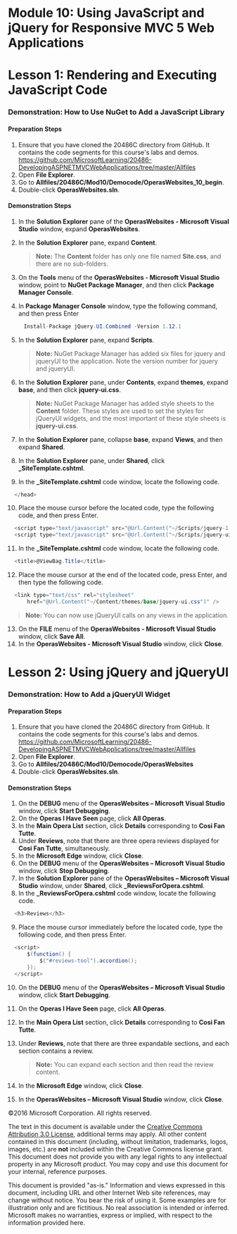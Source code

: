 ﻿# Module 10: Using JavaScript and jQuery for Responsive MVC 5 Web Applications

# Lesson 1: Rendering and Executing JavaScript Code

### Demonstration: How to Use NuGet to Add a JavaScript Library

#### Preparation Steps

1. Ensure that you have cloned the 20486C directory from GitHub. It contains the code segments for this course's labs and demos. https://github.com/MicrosoftLearning/20486-DevelopingASPNETMVCWebApplications/tree/master/Allfiles	
2. Open **File Explorer**.
3.	Go to **Allfiles/20486C/Mod10/Democode/OperasWebsites_10_begin**.
4.	Double-click **OperasWebsites.sln**.

#### Demonstration Steps

1. In the **Solution Explorer** pane of the **OperasWebsites - Microsoft Visual Studio** window, expand **OperasWebsites**.

2. In the **Solution Explorer** pane, expand **Content**.

   >**Note:** The **Content** folder has only one file named **Site.css**, and there are no sub-folders.

3. On the **Tools** menu of the **OperasWebsites - Microsoft Visual Studio** window, point to **NuGet Package Manager**, and then click **Package Manager Console**.
4. In **Package Manager Console** window, type the following command, and then press Enter

  ```cs
       Install-Package jQuery.UI.Combined -Version 1.12.1
```
5. In the **Solution Explorer** pane, expand **Scripts**.

    >**Note:** NuGet Package Manager has added six files for jquery and jqueryUI to the application. Note the version number for jquery and jqueryUI.


6. In the **Solution Explorer** pane, under **Contents**, expand **themes**, expand **base**, and then click **jquery-ui.css**.

    >**Note:** NuGet Package Manager has added style sheets to the **Content** folder. These styles are used to set the styles for jQueryUI widgets, and the most important of these style sheets is **jquery-ui.css**.

7. In the **Solution Explorer** pane, collapse **base**, expand **Views**, and then expand **Shared**.
8. In the **Solution Explorer** pane, under **Shared**, click **_SiteTemplate.cshtml**.
9. In the **_SiteTemplate.cshtml** code window, locate the following code.

  ```cs
    </head>
```
10. Place the mouse cursor before the located code, type the following code, and then press Enter.

  ```cs
    <script type="text/javascript" src="@Url.Content("~/Scripts/jquery-1.12.4.js")"></script>
    <script type="text/javascript" src="@Url.Content("~/Scripts/jquery-ui-1.12.1.js")"></script>
```
11. In the **_SiteTemplate.cshtml** code window, locate the following code.

  ```cs
    <title>@ViewBag.Title</title>
```
12. Place the mouse cursor at the end of the located code, press Enter, and then type the following code.

  ```cs
    <link type="text/css" rel="stylesheet" 
        href="@Url.Content("~/Content/themes/base/jquery-ui.css")" />
```
   >**Note:** You can now use jQueryUI calls on any views in the application. 

13. On the **FILE** menu of the **OperasWebsites - Microsoft Visual Studio** window, click **Save All**.
14. In the **OperasWebsites - Microsoft Visual Studio** window, click **Close**.

# Lesson 2: Using jQuery and jQueryUI

### Demonstration: How to Add a jQueryUI Widget

#### Preparation Steps

1. Ensure that you have cloned the 20486C directory from GitHub. It contains the code segments for this course's labs and demos. https://github.com/MicrosoftLearning/20486-DevelopingASPNETMVCWebApplications/tree/master/Allfiles	
2. Open **File Explorer**.
3.	Go to **Allfiles/20486C/Mod10/Democode/OperasWebsites**
4.	Double-click **OperasWebsites.sln**.

#### Demonstration Steps

1. On the **DEBUG** menu of the **OperasWebsites – Microsoft Visual Studio** window, click **Start Debugging**.
2. On the **Operas I Have Seen** page, click **All Operas**.
3. In the **Main Opera List** section, click **Details** corresponding to **Cosi Fan Tutte**.
4. Under **Reviews**, note that there are three opera reviews displayed for **Cosi Fan Tutte**, simultaneously.
5. In the **Microsoft Edge** window, click **Close**.
6. On the **DEBUG** menu of the **OperasWebsites – Microsoft Visual Studio** window, click **Stop Debugging**.
7. In the **Solution Explorer** pane of the **OperasWebsites – Microsoft Visual Studio** window, under **Shared**, click **_ReviewsForOpera.cshtml**.
8. In the **_ReviewsForOpera.cshtml** code window, locate the following code.

  ```cs
    <h3>Reviews</h3>
```
9. Place the mouse cursor immediately before the located code, type the following code, and then press Enter.

  ```cs
    <script>
        $(function() {
            $("#reviews-tool").accordion();
        });
    </script>
```
10. On the **DEBUG** menu of the **OperasWebsites – Microsoft Visual Studio** window, click **Start Debugging**.
11. On the **Operas I Have Seen** page, click **All Operas**.
12. In the **Main Opera List** section, click **Details** corresponding to **Cosi Fan Tutte**.
13. Under **Reviews**, note that there are three expandable sections, and each section contains a review.

     >**Note:** You can expand each section and then read the review content. 

14. In the **Microsoft Edge** window, click **Close**.
15. In the **OperasWebsites – Microsoft Visual Studio** window, click **Close**.

©2016 Microsoft Corporation. All rights reserved.  

The text in this document is available under the  [Creative Commons Attribution 3.0 License](https://creativecommons.org/licenses/by/3.0/legalcode), additional terms may apply. All other content contained in this document (including, without limitation, trademarks, logos, images, etc.) are  **not**  included within the Creative Commons license grant. This document does not provide you with any legal rights to any intellectual property in any Microsoft product. You may copy and use this document for your internal, reference purposes.

This document is provided &quot;as-is.&quot; Information and views expressed in this document, including URL and other Internet Web site references, may change without notice. You bear the risk of using it. Some examples are for illustration only and are fictitious. No real association is intended or inferred. Microsoft makes no warranties, express or implied, with respect to the information provided here. 
